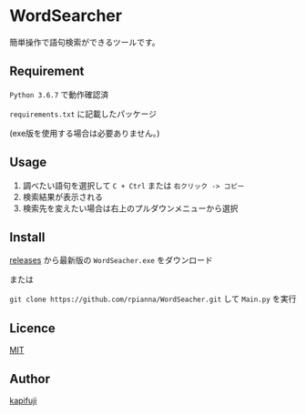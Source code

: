WordSearcher
====

簡単操作で語句検索ができるツールです。

## Requirement
`Python 3.6.7` で動作確認済　

`requirements.txt` に記載したパッケージ

(exe版を使用する場合は必要ありません。)

## Usage
1. 調べたい語句を選択して `C + Ctrl` または `右クリック -> コピー`
2. 検索結果が表示される
3. 検索先を変えたい場合は右上のプルダウンメニューから選択

## Install
[releases](https://github.com/rpianna/WordSeacher/releases) から最新版の `WordSeacher.exe` をダウンロード

または

`git clone https://github.com/rpianna/WordSeacher.git` して `Main.py` を実行

## Licence

[MIT](https://github.com/rpianna/WordSeacher/blob/master/LICENSE)

## Author

[kapifuji](https://github.com/rpianna)